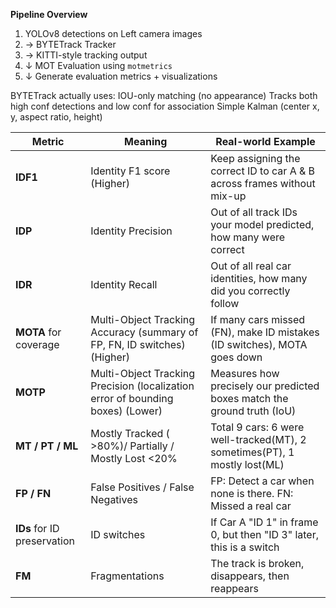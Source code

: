 **Pipeline Overview**

1. YOLOv8 detections on Left camera images
2. → BYTETrack Tracker
3. → KITTI-style tracking output
4. ↓ MOT Evaluation using `motmetrics`
5. ↓ Generate evaluation metrics + visualizations


BYTETrack actually uses:
IOU-only matching (no appearance)
Tracks both high conf detections and low conf for association
Simple Kalman (center x, y, aspect ratio, height)

| Metric           | Meaning                                                                    | Real-world Example  |
| ---------------- | -------------------------------------------------------------------------- | -------------------------------------------------------------- |
| **IDF1**         | Identity F1 score (Higher)                                                 | Keep assigning the correct ID to car A & B across frames without mix-up|
| **IDP**          | Identity Precision                                                         | Out of all track IDs your model predicted, how many were correct|
| **IDR**          | Identity Recall                                                            | Out of all real car identities, how many did you correctly follow |
| **MOTA** for coverage | Multi-Object Tracking Accuracy (summary of FP, FN, ID switches) (Higher)| If many cars missed (FN), make ID mistakes (ID switches), MOTA goes down |
| **MOTP**         | Multi-Object Tracking Precision (localization error of bounding boxes) (Lower)| Measures how precisely our predicted boxes match the ground truth (IoU)|
| **MT / PT / ML** | Mostly Tracked ( >80%)/ Partially / Mostly Lost  <20%         | Total 9 cars: 6 were well-tracked(MT), 2 sometimes(PT), 1 mostly lost(ML) |
| **FP / FN**      | False Positives / False Negatives                                          | FP: Detect a car when none is there. FN: Missed a real car|
| **IDs** for ID preservation | ID switches                                                                | If Car A "ID 1" in frame 0, but then "ID 3" later, this is a switch|
| **FM**           | Fragmentations                                                             | The track is broken, disappears, then reappears |



